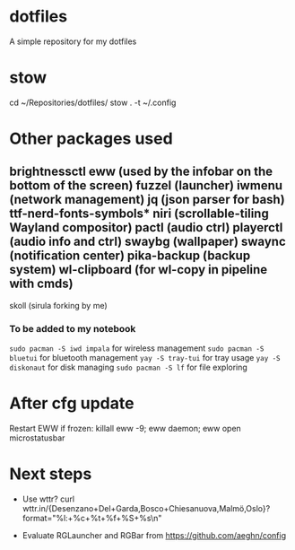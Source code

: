 # dotfiles

A simple repository for my dotfiles

# stow

cd ~/Repositories/dotfiles/
stow . -t ~/.config

# Other packages used

brightnessctl
eww (used by the infobar on the bottom of the screen)
fuzzel (launcher)
iwmenu (network management)
jq (json parser for bash)
ttf-nerd-fonts-symbols*
niri (scrollable-tiling Wayland compositor)
pactl (audio ctrl)
playerctl (audio info and ctrl)
swaybg (wallpaper)
swaync (notification center)
pika-backup (backup system)
wl-clipboard (for wl-copy in pipeline with cmds)
---
skoll (sirula forking by me)

### To be added to my notebook
``` sudo pacman -S iwd impala ``` for wireless management
``` sudo pacman -S bluetui ``` for bluetooth management
``` yay -S tray-tui ``` for tray usage
``` yay -S diskonaut ``` for disk managing
``` sudo pacman -S lf ``` for file exploring

# After cfg update

Restart EWW if frozen:
killall eww -9; eww daemon; eww open microstatusbar

# Next steps

- Use wttr? curl wttr.in/{Desenzano+Del+Garda,Bosco+Chiesanuova,Malmö,Oslo}?format="%l:+%c+%t+%f+%S+%s\n"

- Evaluate RGLauncher and RGBar from https://github.com/aeghn/config
